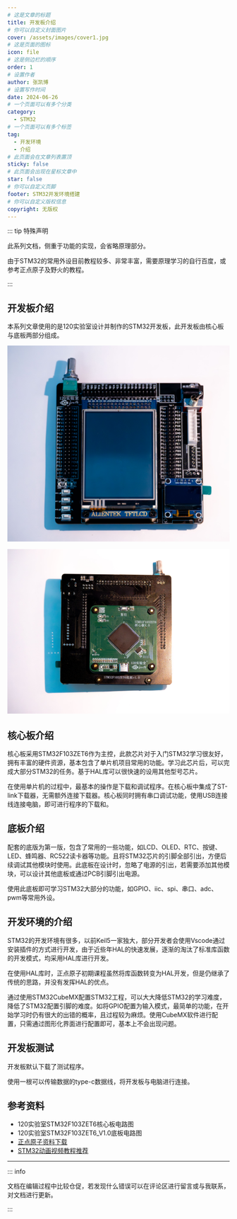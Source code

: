 ```yaml
---
# 这是文章的标题
title: 开发板介绍
# 你可以自定义封面图片
cover: /assets/images/cover1.jpg
# 这是页面的图标
icon: file
# 这是侧边栏的顺序
order: 1
# 设置作者
author: 张凯博
# 设置写作时间
date: 2024-06-26
# 一个页面可以有多个分类
category:
  - STM32
# 一个页面可以有多个标签
tag:
  - 开发环境
  - 介绍
# 此页面会在文章列表置顶
sticky: false
# 此页面会出现在星标文章中
star: false
# 你可以自定义页脚
footer: STM32开发环境搭建
# 你可以自定义版权信息
copyright: 无版权
---
```

::: tip 特殊声明

此系列文档，侧重于功能的实现，会省略原理部分。

由于STM32的常用外设目前教程较多、非常丰富，需要原理学习的自行百度，或参考正点原子及野火的教程。

:::
## 开发板介绍
本系列文章使用的是120实验室设计并制作的STM32开发板，此开发板由核心板与底板两部分组成。

![开发板正面](../picture/1.开发环境搭建/开发板正面.jpg)

![开发板反面](../picture/1.开发环境搭建/开发板反面.jpg)

## 核心板介绍
核心板采用STM32F103ZET6作为主控，此款芯片对于入门STM32学习很友好，拥有丰富的硬件资源，基本包含了单片机项目常用的功能。学习此芯片后，可以完成大部分STM32的任务。基于HAL库可以很快速的设用其他型号芯片。

在使用单片机的过程中，最基本的操作是下载和调试程序。在核心板中集成了ST-link下载器，无需额外连接下载器。核心板同时拥有串口调试功能，使用USB连接线连接电脑，即可进行程序的下载和。

## 底板介绍
配套的底版为第一版，包含了常用的一些功能，如LCD、OLED、RTC、按键、LED、蜂鸣器、RC522读卡器等功能。且将STM32芯片的引脚全部引出，方便后续调试其他模块时使用。此底板在设计时，忽略了电源的引出，若需要添加其他模块，可以设计其他底板或通过PCB引脚引出电源。

使用此底板即可学习STM32大部分的功能，如GPIO、iic、spi、串口、adc、pwm等常用外设。

## 开发环境的介绍
STM32的开发环境有很多，以前Keil5一家独大，部分开发者会使用Vscode通过安装插件的方式进行开发，由于近些年HAL的快速发展，逐渐的淘汰了标准库函数的开发模式，均采用HAL库进行开发。

在使用HAL库时，正点原子初期课程虽然将库函数转变为HAL开发，但是仍继承了传统的思路，并没有发挥HAL的优点。

通过使用STM32CubeMX配置STM32工程，可以大大降低STM32的学习难度，降低了STM32配置引脚的难度。如将GPIO配置为输入模式，最简单的功能，在开始学习时仍有很大的出错的概率，且过程较为麻烦。使用CubeMX软件进行配置，只需通过图形化界面进行配置即可，基本上不会出现问题。

## 开发板测试
开发板默认下载了测试程序。

使用一根可以传输数据的type-c数据线，将开发板与电脑进行连接。

## 参考资料
* 120实验室STM32F103ZET6核心板电路图
* 120实验室STM32F103ZET6_V1.0底板电路图
* [正点原子资料下载](http://47.111.11.73/docs/boards/stm32/zdyz_stm32f103_warshipV4.html)
* [STM32动画视频教程推荐](https://www.bilibili.com/video/BV12v4y1y7uV/?spm_id_from=333.999.0.0&vd_source=7bc61b3be57793288420595a48ac0104)

---
::: info 

文档在编辑过程中比较仓促，若发现什么错误可以在评论区进行留言或与我联系，对文档进行更新。

:::